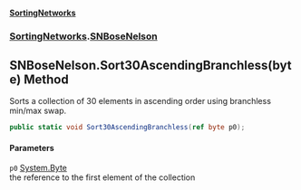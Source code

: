 #### [SortingNetworks](index.md 'index')
### [SortingNetworks](SortingNetworks.md 'SortingNetworks').[SNBoseNelson](SortingNetworks_SNBoseNelson.md 'SortingNetworks.SNBoseNelson')
## SNBoseNelson.Sort30AscendingBranchless(byte) Method
Sorts a collection of 30 elements in ascending order using branchless min/max swap.  
```csharp
public static void Sort30AscendingBranchless(ref byte p0);
```
#### Parameters
<a name='SortingNetworks_SNBoseNelson_Sort30AscendingBranchless(byte)_p0'></a>
`p0` [System.Byte](https://docs.microsoft.com/en-us/dotnet/api/System.Byte 'System.Byte')  
the reference to the first element of the collection
  
